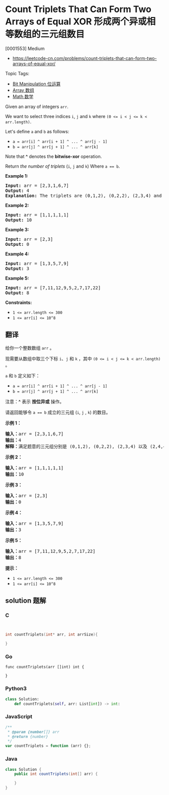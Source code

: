 # Count Triplets That Can Form Two Arrays of Equal XOR 形成两个异或相等数组的三元组数目

[0001553] Medium

- https://leetcode-cn.com/problems/count-triplets-that-can-form-two-arrays-of-equal-xor/

Topic Tags:

- [Bit Manipulation 位运算](https://leetcode-cn.com/tag/bit-manipulation/)
- [Array 数组](https://leetcode-cn.com/tag/array/)
- [Math 数学](https://leetcode-cn.com/tag/math/)

Given an array of integers `arr`.

We want to select three indices `i`, `j` and `k` where `(0 <= i < j <= k < arr.length)`.

Let's define `a` and `b` as follows:

- `a = arr[i] ^ arr[i + 1] ^ ... ^ arr[j - 1]`
- `b = arr[j] ^ arr[j + 1] ^ ... ^ arr[k]`

Note that **^** denotes the **bitwise-xor** operation.

Return _the number of triplets_ (`i`, `j` and `k`) Where `a == b`.

**Example 1:**

<pre><strong>Input:</strong> arr = [2,3,1,6,7]
<strong>Output:</strong> 4
<strong>Explanation:</strong> The triplets are (0,1,2), (0,2,2), (2,3,4) and (2,4,4)
</pre>

**Example 2:**

<pre><strong>Input:</strong> arr = [1,1,1,1,1]
<strong>Output:</strong> 10
</pre>

**Example 3:**

<pre><strong>Input:</strong> arr = [2,3]
<strong>Output:</strong> 0
</pre>

**Example 4:**

<pre><strong>Input:</strong> arr = [1,3,5,7,9]
<strong>Output:</strong> 3
</pre>

**Example 5:**

<pre><strong>Input:</strong> arr = [7,11,12,9,5,2,7,17,22]
<strong>Output:</strong> 8
</pre>

**Constraints:**

- `1 <= arr.length <= 300`
- `1 <= arr[i] <= 10^8`

## 翻译

给你一个整数数组 `arr` 。

现需要从数组中取三个下标 `i`、`j` 和 `k` ，其中 `(0 <= i < j <= k < arr.length)` 。

`a` 和 `b` 定义如下：

- `a = arr[i] ^ arr[i + 1] ^ ... ^ arr[j - 1]`
- `b = arr[j] ^ arr[j + 1] ^ ... ^ arr[k]`

注意：**^** 表示 **按位异或** 操作。

请返回能够令 `a == b` 成立的三元组 (`i`, `j` , `k`) 的数目。

**示例 1：**

<pre><strong>输入：</strong>arr = [2,3,1,6,7]
<strong>输出：</strong>4
<strong>解释：</strong>满足题意的三元组分别是 (0,1,2), (0,2,2), (2,3,4) 以及 (2,4,4)
</pre>

**示例 2：**

<pre><strong>输入：</strong>arr = [1,1,1,1,1]
<strong>输出：</strong>10
</pre>

**示例 3：**

<pre><strong>输入：</strong>arr = [2,3]
<strong>输出：</strong>0
</pre>

**示例 4：**

<pre><strong>输入：</strong>arr = [1,3,5,7,9]
<strong>输出：</strong>3
</pre>

**示例 5：**

<pre><strong>输入：</strong>arr = [7,11,12,9,5,2,7,17,22]
<strong>输出：</strong>8
</pre>

**提示：**

- `1 <= arr.length <= 300`
- `1 <= arr[i] <= 10^8`

## solution 题解

### C

```c


int countTriplets(int* arr, int arrSize){

}
```

### Go

```golang
func countTriplets(arr []int) int {

}
```

### Python3

```python
class Solution:
    def countTriplets(self, arr: List[int]) -> int:
```

### JavaScript

```javascript
/**
 * @param {number[]} arr
 * @return {number}
 */
var countTriplets = function (arr) {};
```

### Java

```java
class Solution {
    public int countTriplets(int[] arr) {

    }
}
```
